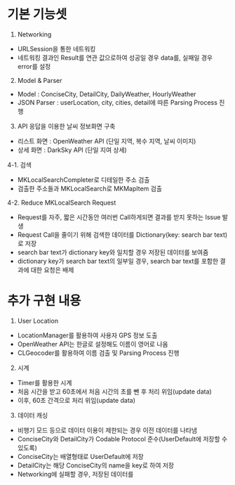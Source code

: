 # 기본 기능셋

1. Networking
* URLSession을 통한 네트워킹
* 네트워킹 결과인 Result를 연관 값으로하여 성공일 경우 data를, 실패일 경우 error를 설정

2. Model & Parser
* Model : ConciseCity, DetailCity, DailyWeather, HourlyWeather
* JSON Parser : userLocation, city, cities, detail에 따른 Parsing Process 진행

3. API 응답을 이용한 날씨 정보화면 구축
* 리스트 화면 : OpenWeather API (단일 지역, 복수 지역, 날씨 이미지)
* 상세 화면 : DarkSky API (단일 지여 상세)

4-1. 검색
* MKLocalSearchCompleter로 디테일한 주소 검출
* 검출한 주소들과 MKLocalSearch로 MKMapItem 검출

4-2. Reduce MKLocalSearch Request
* Request를 자주, 짧은 시간동안 여러번 Call하게되면 결과를 받지 못하는 Issue 발생
* Request Call을 줄이기 위해 검색한 데이터를 Dictionary(key: search bar text)로 저장
* search bar text가 dictionary key와 일치할 경우 저장된 데이터를 보여줌
* dictionary key가 search bar text의 일부일 경우, search bar text를 포함한 결과에 대한 요청은 배제

# 추가 구현 내용

1. User Location

* LocationManager를 활용하여 사용자 GPS 정보 도출
* OpenWeather API는 한글로 설정해도 이름이 영어로 나옴
* CLGeocoder를 활용하여 이름 검출 및 Parsing Process 진행

2. 시계

* Timer를 활용한 시계
* 처음 시간을 받고 60초에서 처음 시간의 초를 뺀 후 처리 위임(update data)
* 이후, 60초 간격으로 처리 위임(update data)

3. 데이터 캐싱
* 비행기 모드 등으로 데이터 이용이 제한되는 경우 이전 데이터를 나타냄
* ConciseCity와 DetailCity가 Codable Protocol 준수(UserDefault에 저장할 수 있도록)
* ConciseCity는 배열형태로 UserDefault에 저장
* DetailCity는 해당 ConciseCity의 name을 key로 하여 저장
* Networking에 실패할 경우, 저장된 데이터를 


